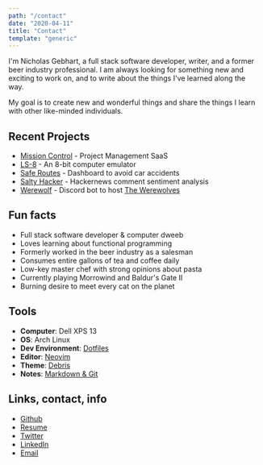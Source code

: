 ```yaml
---
path: "/contact"
date: "2020-04-11"
title: "Contact"
template: "generic"
---
```



I'm <span>Nicholas Gebhart</span>, a full stack software developer, writer, and a former beer industry professional. I am always looking for something new and exciting to work on, and to write about the things I've learned along the way.

My goal is to create new and wonderful things and share the things I learn with other like-minded individuals.

## Recent Projects
 - [Mission Control]() - Project Management SaaS
 - [LS-8]() - An 8-bit computer emulator
 - [Safe Routes]() - Dashboard to avoid car accidents
 - [Salty Hacker]() - Hackernews comment sentiment analysis
 - [Werewolf]() - Discord bot to host [The Werewolves](https://en.wikipedia.org/wiki/Mafia_(party_game))

## Fun facts

 - Full stack software developer & computer dweeb
 - Loves learning about functional programming
 - Formerly worked in the beer industry as a salesman
 - Consumes entire gallons of tea and coffee daily
 - Low-key master chef with strong opinions about pasta
 - Currently playing Morrowind and Baldur's Gate II
 - Burning desire to meet every cat on the planet

## Tools
 - **Computer**: Dell XPS 13
 - **OS**: Arch Linux
 - **Dev Environment**: [Dotfiles]()
 - **Editor**: [Neovim]()
 - **Theme**: [Debris]()
 - **Notes**: [Markdown & Git]()

## Links, contact, info
 - [Github]()
 - [Resume]()
 - [Twitter]()
 - [LinkedIn]()
 - [Email]()
